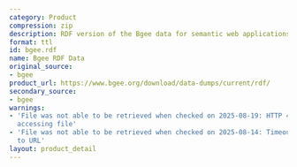```yaml
---
category: Product
compression: zip
description: RDF version of the Bgee data for semantic web applications
format: ttl
id: bgee.rdf
name: Bgee RDF Data
original_source:
- bgee
product_url: https://www.bgee.org/download/data-dumps/current/rdf/
secondary_source:
- bgee
warnings:
- 'File was not able to be retrieved when checked on 2025-08-19: HTTP 404 error when
  accessing file'
- 'File was not able to be retrieved when checked on 2025-08-14: Timeout connecting
  to URL'
layout: product_detail
---
```

